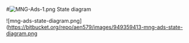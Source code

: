 #![MNG-Ads-1.png](https://bitbucket.org/repo/aen579/images/3739691856-MNG-Ads-1.png) State diagram


![mng-ads-state-diagram.png](https://bitbucket.org/repo/aen579/images/949359413-mng-ads-state-diagram.png